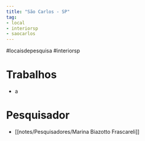 ```yaml
---
title: "São Carlos - SP"
tag: 
- local
- interiorsp
- saocarlos
---
```


#locaisdepesquisa #interiorsp 

# Trabalhos
- a

# Pesquisador
- [[notes/Pesquisadores/Marina Biazotto Frascareli]]